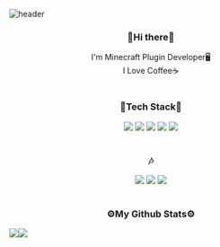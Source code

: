 ![header](https://capsule-render.vercel.app/api?type=waving&color=auto&height=270&section=header&text=Rotang's%20Github&fontSize=60&fontColor=FFFFFF&fontAlignY=40&animation=fadeIn)

<h3 align=center> 
	👋Hi there👋
</h3>

<div align=center>
	I'm Minecraft Plugin Developer🖥️  <br>
	I Love Coffee☕
	<br>
	<br>
</div>	

<h3 align=center> 
	🔨Tech Stack🔧
</h3>
	
<p align=center>
 	<img src="https://img.shields.io/badge/Java-007396?style=flat-square&logo=Java&logoColor=white"/>
	<img src="https://img.shields.io/badge/C-A8B9CC?style=flat-square&logo=C&logoColor=white"/>
	<img src="https://img.shields.io/badge/C++-00599C?style=flat-square&logo=C%2B%2B&logoColor=white"/>
 	<img src="https://img.shields.io/badge/Python-3766AB?style=flat-square&logo=Python&logoColor=white"/>
	<img src="https://img.shields.io/badge/Markdown-000000?style=flat-square&logo=Markdown&logoColor=white"/>
	<br>
	<br>
</p>

<h3 align=center> 
	🎶
</h3>

<p align=center>
 	<img src="https://img.shields.io/badge/Github-181717?style=flat-square&logo=Github&logoColor=white"/>
	<img src="https://img.shields.io/badge/Eclipse-2C2255?style=flat-square&logo=Eclipse&logoColor=white"/>
	<img src="https://img.shields.io/badge/Stack%20Overflow-F58025?style=flat-square&logo=Stack%20Overflow&logoColor=white"/>
	<br>
	<br>
</p>

<h3 align=center>
	 ⚙️My Github Stats⚙️
</h3>

<div style="display: flex; flex-direction: row;">
	<img class="img" src="https://github-readme-stats.vercel.app/api?username=Rotang-hub&show_icons=true&theme=great-gatsby" />
	<img class="img" src="https://github-readme-stats.vercel.app/api/top-langs/?username=Rotang-hub&theme=great-gatsby&layout=compact" />
</div>
